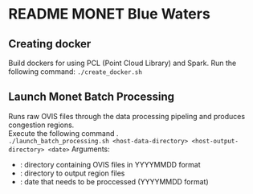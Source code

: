 # README MONET Blue Waters

## Creating docker 
Build dockers for using PCL (Point Cloud Library) and Spark. Run the following command:
`
./create_docker.sh
`

## Launch Monet Batch Processing 
Runs raw OVIS files through the data processing pipeling and produces congestion regions.  
Execute the following command .     
        `
        ./launch_batch_processing.sh <host-data-directory> <host-output-directory> <date>
        `
Arguments:
* <host-data-directory> : directory containing OVIS files in YYYYMMDD format
* <host-output-directory>: directory to output region files
* <date> : date that needs to be proccessed (YYYYMMDD format)


